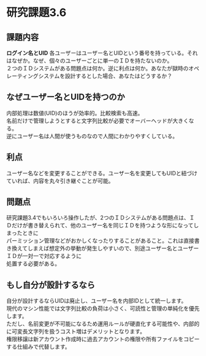 # 研究課題3.6  
  
## 課題内容  
**ログイン名とUID** 各ユーザーはユーザー名とUIDという番号を持っている。それはなぜか。なぜ、個々のユーザーごとに単一のＩＤを持たないのか。  
２つのＩＤシステムがある問題点は何か。逆に利点は何か。あなたが獄時のオペレーティングシステムを設計するとした場合、あなたはどうするか？  
  
## なぜユーザー名とUIDを持つのか  
内部処理は数値(UID)のほうが効率的。比較検索も高速。  
名前だけで管理しようとすると文字列比較が必要でオーバーヘッドが大きくなる。  
逆にユーザー名は人間が使うものなので人間にわかりやすくしている。  
  
## 利点  
ユーザー名などを変更することができる。ユーザー名を変更してもUIDと紐づけていれば、内容を丸々引き継ぐことが可能。  
  
  
## 問題点  
研究課題3.4でもいろいろ操作したが、2つのＩＤシステムがある問題点は、ＩＤだけが書き替えられて、他のユーザー名を同じＩＤを持つような形になってしまったときに  
パーミッション管理などがおかしくなったりすることがあること。これは直接書き換えてしまえば想定外の挙動が発生しやすいので、別途ユーザー名とユーザーＩＤが一対一で対応するように  
処置する必要がある。  
  
## もし自分が設計するなら  
自分が設計するならUIDは廃止し、ユーザー名を内部IDとして統一します。  
現代のマシン性能では文字列比較の負荷は小さく、可読性と管理の単純化を優先します。  
ただし、名前変更が不可能になるため運用ルールが硬直化する可能性や、内部的に可変長文字列を扱うコスト増はデメリットとなります。  
権限移譲は新アカウント作成時に過去アカウントの権限や所有ファイルをコピーする仕組みで代替します。  
  
  
  
